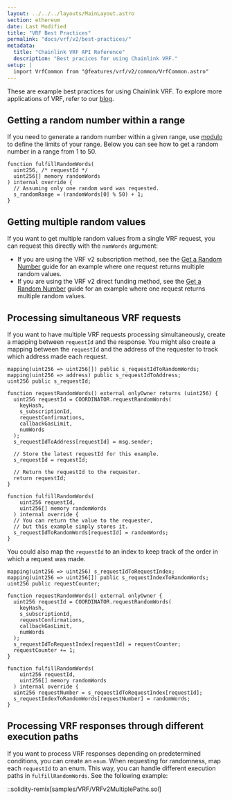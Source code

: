 ```yaml
---
layout: ../../../layouts/MainLayout.astro
section: ethereum
date: Last Modified
title: "VRF Best Practices"
permalink: "docs/vrf/v2/best-practices/"
metadata:
  title: "Chainlink VRF API Reference"
  description: "Best pracices for using Chainlink VRF."
setup: |
  import VrfCommon from "@features/vrf/v2/common/VrfCommon.astro"
---
```


<VrfCommon callout="common"/>

These are example best practices for using Chainlink VRF. To explore more applications of VRF, refer to our [blog](https://blog.chain.link/).

## Getting a random number within a range

If you need to generate a random number within a given range, use [modulo](https://docs.soliditylang.org/en/v0.8.7/types.html#modulo) to define the limits of your range. Below you can see how to get a random number in a range from 1 to 50.

```solidity
function fulfillRandomWords(
  uint256, /* requestId */
  uint256[] memory randomWords
) internal override {
  // Assuming only one random word was requested.
  s_randomRange = (randomWords[0] % 50) + 1;
}

```

## Getting multiple random values

If you want to get multiple random values from a single VRF request, you can request this directly with the `numWords` argument:

- If you are using the VRF v2 subscription method, see the [Get a Random Number](/vrf/v2/subscription/examples/get-a-random-number/) guide for an example where one request returns multiple random values.
- If you are using the VRF v2 direct funding method, see the [Get a Random Number](/vrf/v2/direct-funding/examples/get-a-random-number/) guide for an example where one request returns multiple random values.

## Processing simultaneous VRF requests

If you want to have multiple VRF requests processing simultaneously, create a mapping between `requestId` and the response. You might also create a mapping between the `requestId` and the address of the requester to track which address made each request.

```solidity
mapping(uint256 => uint256[]) public s_requestIdToRandomWords;
mapping(uint256 => address) public s_requestIdToAddress;
uint256 public s_requestId;

function requestRandomWords() external onlyOwner returns (uint256) {
  uint256 requestId = COORDINATOR.requestRandomWords(
    keyHash,
    s_subscriptionId,
    requestConfirmations,
    callbackGasLimit,
    numWords
  );
  s_requestIdToAddress[requestId] = msg.sender;

  // Store the latest requestId for this example.
  s_requestId = requestId;

  // Return the requestId to the requester.
  return requestId;
}

function fulfillRandomWords(
    uint256 requestId,
    uint256[] memory randomWords
  ) internal override {
  // You can return the value to the requester,
  // but this example simply stores it.
  s_requestIdToRandomWords[requestId] = randomWords;
}
```

You could also map the `requestId` to an index to keep track of the order in which a request was made.

```solidity
mapping(uint256 => uint256) s_requestIdToRequestIndex;
mapping(uint256 => uint256[]) public s_requestIndexToRandomWords;
uint256 public requestCounter;

function requestRandomWords() external onlyOwner {
  uint256 requestId = COORDINATOR.requestRandomWords(
    keyHash,
    s_subscriptionId,
    requestConfirmations,
    callbackGasLimit,
    numWords
  );
  s_requestIdToRequestIndex[requestId] = requestCounter;
  requestCounter += 1;
}

function fulfillRandomWords(
    uint256 requestId,
    uint256[] memory randomWords
  ) internal override {
  uint256 requestNumber = s_requestIdToRequestIndex[requestId];
  s_requestIndexToRandomWords[requestNumber] = randomWords;
}
```

## Processing VRF responses through different execution paths

If you want to process VRF responses depending on predetermined conditions, you can create an `enum`. When requesting for randomness, map each `requestId` to an enum. This way, you can handle different execution paths in `fulfillRandomWords`. See the following example:

::solidity-remix[samples/VRF/VRFv2MultiplePaths.sol]
